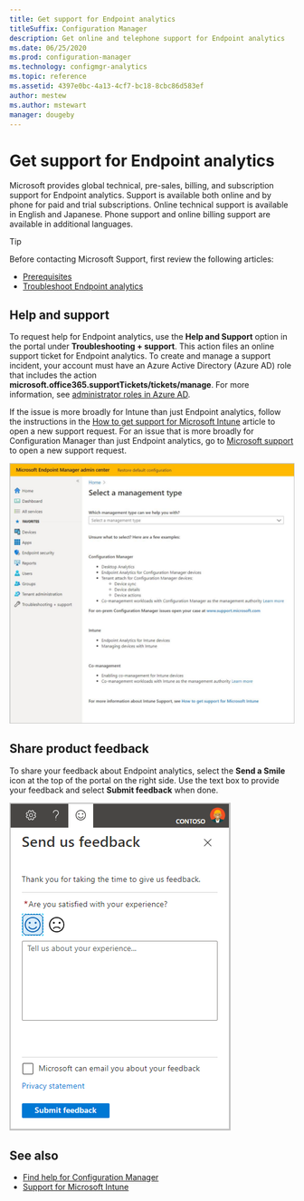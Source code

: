 ```yaml
---
title: Get support for Endpoint analytics
titleSuffix: Configuration Manager
description: Get online and telephone support for Endpoint analytics
ms.date: 06/25/2020
ms.prod: configuration-manager
ms.technology: configmgr-analytics
ms.topic: reference
ms.assetid: 4397e0bc-4a13-4cf7-bc18-8cbc86d583ef
author: mestew
ms.author: mstewart
manager: dougeby
---
```


# Get support for Endpoint analytics

Microsoft provides global technical, pre-sales, billing, and subscription support for Endpoint analytics. Support is available both online and by phone for paid and trial subscriptions. Online technical support is available in English and Japanese. Phone support and online billing support are available in additional languages.

> [!TIP]
> Before contacting Microsoft Support, first review the following articles:
>
> - [Prerequisites](enroll-intune.md#bkmk_prereq)
> - [Troubleshoot Endpoint analytics](troubleshoot.md)


## Help and support

To request help for Endpoint analytics, use the **Help and Support** option in the portal under **Troubleshooting + support**. This action files an online support ticket for Endpoint analytics. To create and manage a support incident, your account must have an Azure Active Directory (Azure AD) role that includes the action **microsoft.office365.supportTickets/tickets/manage**. For more information, see [administrator roles in Azure AD](https://docs.microsoft.com/azure/active-directory/users-groups-roles/directory-assign-admin-roles).

If the issue is more broadly for Intune than just Endpoint analytics, follow the instructions in the [How to get support for Microsoft Intune](../intune/fundamentals/get-support.md#create-an-online-support-ticket) article to open a new support request. For an issue that is more broadly for Configuration Manager than just Endpoint analytics, go to [Microsoft support](https://aka.ms/cmcbsupport) to open a new support request.


[![Help and support in Microsoft Endpoint Manager](media/help.png)](media/help.png#lightbox)

## <a name="bkmk_feedback"></a> Share product feedback

<!-- 5451636 -->

To share your feedback about Endpoint analytics, select the **Send a Smile** icon at the top of the portal on the right side. Use the text box to provide your feedback and select **Submit feedback** when done.

![Send a Smile icon in Microsoft Endpoint Manager](media/endpoint-analytics-feedback.png)


## See also

- [Find help for Configuration Manager](../configmgr/core/understand/find-help.md)
- [Support for Microsoft Intune](../intune/fundamentals/get-support.md#create-an-online-support-ticket)